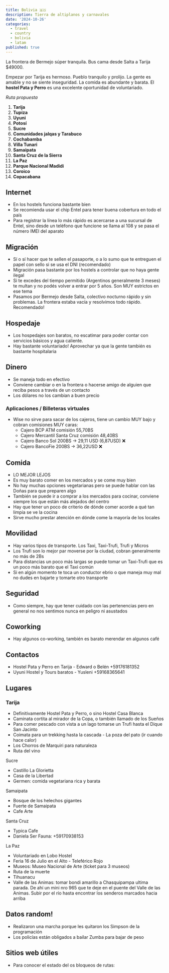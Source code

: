 ```yaml
---
title: Bolivia 🇧🇴
description: Tierra de altiplanos y carnavales
date: '2024-10-26'
categories:
  - travel
  - country
  - bolivia
  - latam
published: true
---
```


<script context="module">
    import PostImage from "$lib/ui/custom/PostImage.svelte";
</script>

<PostImage src="/images/chuncho.jpg" alt="chuncho" description="Chuncho de la fiesta de San Roque en Tarija, por Juanma Antonellini"/>

La frontera de Bermejo súper tranquila. Bus cama desde Salta a Tarija $49000.

Empezar por Tarija es hermoso. Pueblo tranquilo y prolijo. La gente es amable y no se siente inseguridad. La comida es abundante y barata. El **hostel Pata y Perro** es una excelente oportunidad de voluntariado.

_Ruta propuesta_

1. **Tarija**
2. **Tupiza**
3. **Uyuni**
4. **Potosí**
5. **Sucre**
6. **Comunidades jalqas y Tarabuco**
7. **Cochabamba**
8. **Villa Tunari**
9. **Samaipata**
10. **Santa Cruz de la Sierra**
11. **La Paz**
12. **Parque Nacional Madidi**
13. **Coroico**
14. **Copacabana**

## Internet

- En los hostels funciona bastante bien
- Se recomienda usar el chip Entel para tener buena cobertura en todo el país
- Para registrar la línea lo más rápido es acercarse a una sucursal de Entel, sino desde un teléfono que funcione se llama al 108 y se pasa el número IMEI del aparato

## Migración

- Sí o sí hacer que te sellen el pasaporte, o a lo sumo que te entreguen el papel con sello si se usa el DNI (recomendado)
- Migración pasa bastante por los hostels a controlar que no haya gente ilegal
- Si te excedes del tiempo permitido (Argentinos generalmente 3 meses) te multan y no podés volver a entrar por 5 años. Son MUY estrictos en ese tema
- Pasamos por Bermejo desde Salta, colectivo nocturno rápido y sin problemas. La frontera estaba vacía y resolvimos todo rápido. Recomendado!

## Hospedaje

- Los hospedajes son baratos, no escatimar para poder contar con servicios básicos y agua caliente.
- Hay bastante voluntariado! Aprovechar ya que la gente también es bastante hospitalaria

## Dinero

- Se maneja todo en efectivo
- Conviene cambiar o en la frontera o hacerse amigo de alguien que reciba pesos a través de un contacto
- Los dólares no los cambian a buen precio

### Aplicaciones / Billeteras virtuales

- Wise no sirve para sacar de los cajeros, tiene un cambio MUY bajo y cobran comisiones MUY caras:
  - Cajero BCP ATM comisión 55,70BS
  - Cajero Mercantil Santa Cruz comisión 48,40BS
  - Cajero Banco Sol 200BS -> 29,11 USD (6,87USD) ❌
  - Cajero BancoFie 200BS -> 36,22USD ❌

## Comida

- LO MEJOR LEJOS
- Es muy barato comer en los mercados y se come muy bien
- No hay muchas opciones vegetarianas pero se puede hablar con las Doñas para que preparen algo
- También se puede ir a comprar a los mercados para cocinar, conviene siempre los que están más alejados del centro
- Hay que tener un poco de criterio de dónde comer acorde a qué tan limpia se ve la cocina
- Sirve mucho prestar atención en dónde come la mayoría de los locales

## Movilidad

- Hay varios tipos de transporte. Los Taxi, Taxi-Trufi, Trufi y Micros
- Los Trufi son lo mejor par moverse por la ciudad, cobran generalmente no más de 2Bs
- Para distancias un poco más largas se puede tomar un Taxi-Trufi que es un poco más barato que el Taxi común
- Si en algún momento te toca un conductor ebrio o que maneja muy mal no dudes en bajarte y tomarte otro transporte

## Seguridad

- Como siempre, hay que tener cuidado con las pertenencias pero en general no nos sentimos nunca en peligro ni asustados

## Coworking

- Hay algunos co-working, también es barato merendar en algunos café

## Contactos

- Hostel Pata y Perro en Tarija - Edward o Belén +59176181352
- Uyuni Hostel y Tours baratos - Yusleni +59168365641

## Lugares

### Tarija

- Definitivamente Hostel Pata y Perro, o sino Hostel Casa Blanca
- Caminata cortita al mirador de la Copa, o también llamado de los Sueños
- Para comer pescado con vista a un lago tomarse un Trufi hasta el Dique San Jacinto
- Coimata para un trekking hasta la cascada - La poza del pato (ir cuando hace calor)
- Los Chorros de Marquiri para naturaleza
- Ruta del vino

Sucre

- Castillo La Glorietta
- Casa de la Libertad
- Germen: comida vegetariana rica y barata

Samaipata

- Bosque de los helechos gigantes
- Fuerte de Samaipata
- Cafe Arte

Santa Cruz

- Typica Cafe
- Daniela Ser Fauna: +59170938153

La Paz

- Voluntariado en Lobo Hostel
- Feria 16 de Julio en el Alto - Teleférico Rojo
- Museos: Museo Nacional de Arte (ticket para 3 museos)
- Ruta de la muerte
- Tihuanacu
- Valle de las Animas: tomar bondi amarillo a Chasquipampa ultima parada. De ahí un mini nro 965 que te deje en el puente del Valle de las Animas. Subir por el río hasta encontrar los senderos marcados hacia arriba

## Datos random!

- Realizaron una marcha porque les quitaron los Simpson de la programación
- Los policías están obligados a bailar Zumba para bajar de peso

## Sitios web útiles

- Para conocer el estado del os bloqueos de rutas:
